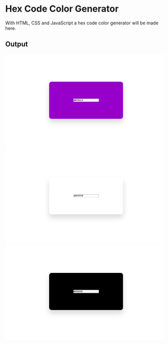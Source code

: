 # Hex Code Color Generator

With HTML, CSS and JavaScript a hex code color generator will be made here.

<h2>Output</h2>

<img src="https://github.com/codingwalls/hexcode-color-generator/blob/main/Image1.png" width="500px" />
<img src="https://github.com/codingwalls/hexcode-color-generator/blob/main/Image2.png" width="500px" />
<img src="https://github.com/codingwalls/hexcode-color-generator/blob/main/Image3.png" width="500px" />
